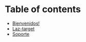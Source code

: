 # Table of contents

* [Bienvenidos!](README.md)
* [Laz-target](laz-target.md)
* [Soporte](https://discord.com/invite/yDXK7qcBfx)
